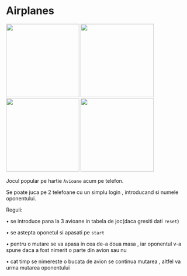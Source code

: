 # Airplanes

<img src="https://i.postimg.cc/XNg3JjYF/Screenshot-20190111-131509.png" width="200"> <img src="https://i.postimg.cc/c49SRFYL/Screenshot-20190111-131618.png" width="200"> <img src="https://i.postimg.cc/WbbVqBdy/Screenshot-20190111-131656.png" width="200"> <img src="https://i.postimg.cc/K81yJtrr/Screenshot-20190111-131729.png" width="200">

Jocul popular pe hartie `Avioane` acum pe telefon.

Se poate juca pe 2 telefoane cu un simplu login , introducand si numele oponentului.

Reguli:

 • se introduce pana la 3 avioane in tabela de joc(daca gresiti dati `reset`)
 
 • se astepta oponetul si apasati pe `start`
 
 • pentru o mutare se va apasa in cea de-a doua masa , iar oponentul v-a spune daca a fost nimerit o parte din avion sau nu
 
 • cat timp se nimereste o bucata de avion se continua mutarea , altfel va urma mutarea oponentului
 
